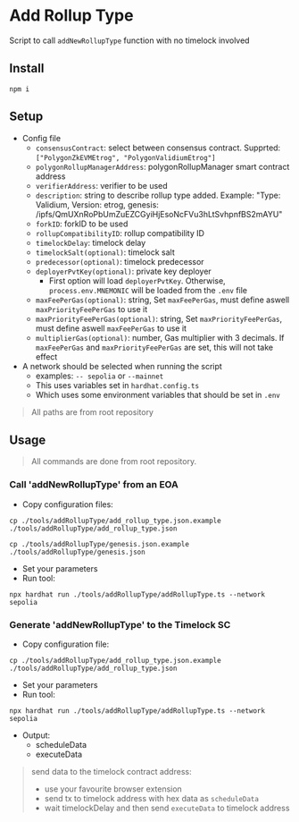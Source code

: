 # Add Rollup Type
Script to call `addNewRollupType` function with no timelock involved

## Install
```
npm i
```

## Setup
- Config file
  - `consensusContract`: select between consensus contract. Supprted: `["PolygonZkEVMEtrog", "PolygonValidiumEtrog"]`
  - `polygonRollupManagerAddress`: polygonRollupManager smart contract address
  - `verifierAddress`: verifier to be used
  - `description`: string to describe rollup type added. Example: "Type: Validium, Version: etrog, genesis: /ipfs/QmUXnRoPbUmZuEZCGyiHjEsoNcFVu3hLtSvhpnfBS2mAYU"
  - `forkID`: forkID to be used
  - `rollupCompatibilityID`: rollup compatibility ID
  - `timelockDelay`: timelock delay
  - `timelockSalt(optional)`: timelock salt
  - `predecessor(optional)`: timelock predecessor
  - `deployerPvtKey(optional)`: private key deployer
    - First option will load `deployerPvtKey`. Otherwise, `process.env.MNEMONIC` will be loaded from the `.env` file
  - `maxFeePerGas(optional)`: string, Set `maxFeePerGas`, must define aswell `maxPriorityFeePerGas` to use it
  - `maxPriorityFeePerGas(optional)`: string, Set `maxPriorityFeePerGas`, must define aswell `maxFeePerGas` to use it
  - `multiplierGas(optional)`: number, Gas multiplier with 3 decimals. If `maxFeePerGas` and `maxPriorityFeePerGas` are set, this will not take effect
- A network should be selected when running the script
  - examples: `-- sepolia` or `--mainnet`
  - This uses variables set in `hardhat.config.ts`
  - Which uses some environment variables that should be set in `.env`
> All paths are from root repository

## Usage
> All commands are done from root repository.

### Call 'addNewRollupType' from an EOA

- Copy configuration files:
```
cp ./tools/addRollupType/add_rollup_type.json.example ./tools/addRollupType/add_rollup_type.json
```

```
cp ./tools/addRollupType/genesis.json.example ./tools/addRollupType/genesis.json
```

- Set your parameters
- Run tool:
```
npx hardhat run ./tools/addRollupType/addRollupType.ts --network sepolia
```

### Generate 'addNewRollupType' to the Timelock SC

- Copy configuration file:
```
cp ./tools/addRollupType/add_rollup_type.json.example ./tools/addRollupType/add_rollup_type.json
```

- Set your parameters
- Run tool:
```
npx hardhat run ./tools/addRollupType/addRollupType.ts --network sepolia
```
- Output:
  - scheduleData
  - executeData
> send data to the timelock contract address:
> - use your favourite browser extension
> - send tx to timelock address with hex data as `scheduleData`
> - wait timelockDelay and then send `executeData` to timelock address